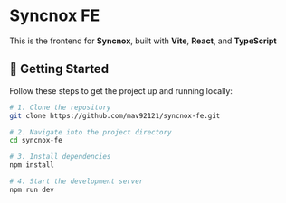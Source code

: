 # Syncnox FE

This is the frontend for **Syncnox**, built with **Vite**, **React**, and **TypeScript**

## 🚀 Getting Started

Follow these steps to get the project up and running locally:

```bash
# 1. Clone the repository
git clone https://github.com/mav92121/syncnox-fe.git

# 2. Navigate into the project directory
cd syncnox-fe

# 3. Install dependencies
npm install

# 4. Start the development server
npm run dev
```
